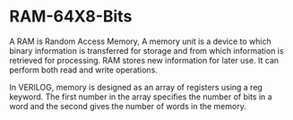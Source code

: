 # RAM-64X8-Bits

A RAM is Random Access Memory, A memory unit is a device to which binary information is transferred for storage and from which information is retrieved for processing. RAM stores new information for later use. It can perform both read and write operations.

In VERILOG, memory is designed as an array of registers using a reg keyword. The first number in the array specifies the number of bits in a word and the second gives the number of words in the memory.
